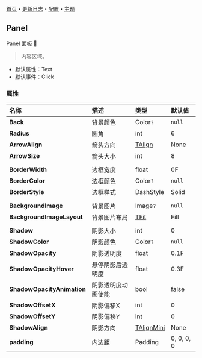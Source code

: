 [首页](../Home.md)・[更新日志](../UpdateLog.md)・[配置](../Config.md)・[主题](../Theme.md)

## Panel

Panel 面板 👚

> 内容区域。

- 默认属性：Text
- 默认事件：Click

### 属性

名称 | 描述 | 类型 | 默认值 |
:--|:--|:--|:--|
**Back** | 背景颜色 | Color`?` | `null` |
**Radius** | 圆角 | int | 6 |
**ArrowAlign** | 箭头方向 | [TAlign](Enum.md#talign) | None |
**ArrowSize** | 箭头大小 | int | 8 |
||||
**BorderWidth** | 边框宽度 | float | 0F |
**BorderColor** | 边框颜色 | Color`?` | `null` |
**BorderStyle** | 边框样式 | DashStyle | Solid |
||||
**BackgroundImage** | 背景图片 | Image`?` | `null` |
**BackgroundImageLayout** | 背景图片布局 | [TFit](Enum.md#tfit) | Fill |
||||
**Shadow** | 阴影大小 | int | 0 |
**ShadowColor** | 阴影颜色 | Color`?` | `null` |
**ShadowOpacity** | 阴影透明度 | float | 0.1F |
**ShadowOpacityHover** | 悬停阴影后透明度 | float | 0.3F |
**ShadowOpacityAnimation** | 阴影透明度动画使能 | bool | false |
**ShadowOffsetX** | 阴影偏移X | int | 0 |
**ShadowOffsetY** | 阴影偏移Y | int | 0 |
**ShadowAlign** | 阴影方向 | [TAlignMini](Enum.md#talignmini) | None |
**padding** | 内边距 | Padding | 0, 0, 0, 0 |